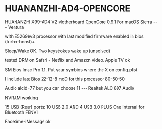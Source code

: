 # HUANANZHI-AD4-OPENCORE
HUANANZHI X99-AD4 V2 Motherboard
OpenCore 0.9.1
For macOS Sierra --- Ventura


with E52696v3 processor with last modified firmware enabled in bios (turbo-boost)+

Sleep/Wake OK. Two keystrokes wake up (unsolved)

tested DRM on Safari - Netflix and Amazon video. Apple TV ok

SM Bios Imac Pro 1,1. Put your symbios where the X on config.plist

I include last Bios 22-12-8 moD for this processor 80-50-50 

Audio alcid=77 but you can choose 11 --- Realtek ALC 897 Audio

NVRAM working

15 USB (Rear) ports: 10 USB 2.0 AND 4 USB 3.0 PLUS One internal for Bluetooth FENVI

Facetime-iMessage ok

